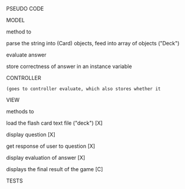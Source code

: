 
PSEUDO CODE


MODEL

method to

  parse the string
    into (Card) objects,
      feed into array of objects ("Deck")

  evaluate answer

  store correctness of answer in an instance variable


CONTROLLER

    (goes to controller evaluate, which also stores whether it


VIEW

methods to

  load the flash card text file ("deck") [X]

  display question [X]

  get response of user to question [X]

  display evaluation of answer [X]

  displays the final result of the game [C]



TESTS
